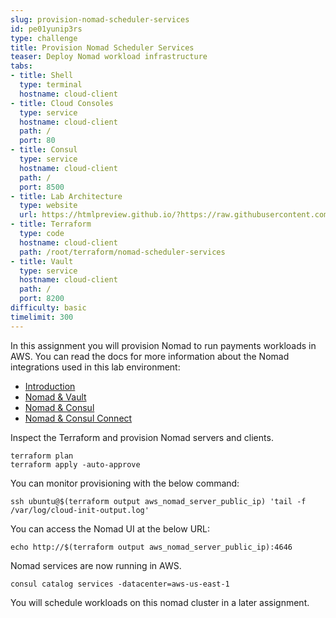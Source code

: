 ```yaml
---
slug: provision-nomad-scheduler-services
id: pe01yunip3rs
type: challenge
title: Provision Nomad Scheduler Services
teaser: Deploy Nomad workload infrastructure
tabs:
- title: Shell
  type: terminal
  hostname: cloud-client
- title: Cloud Consoles
  type: service
  hostname: cloud-client
  path: /
  port: 80
- title: Consul
  type: service
  hostname: cloud-client
  path: /
  port: 8500
- title: Lab Architecture
  type: website
  url: https://htmlpreview.github.io/?https://raw.githubusercontent.com/hashicorp/field-workshops-consul/blob/master/instruqt-tracks/multi-cloud-service-networking-with-consul/assets/diagrams/diagrams.html
- title: Terraform
  type: code
  hostname: cloud-client
  path: /root/terraform/nomad-scheduler-services
- title: Vault
  type: service
  hostname: cloud-client
  path: /
  port: 8200
difficulty: basic
timelimit: 300
---
```

In this assignment you will provision Nomad to run payments workloads in AWS.
You can read the docs for more information about the Nomad integrations used in this lab environment: <br>

* [Introduction](https://www.nomadproject.io/intro)
* [Nomad & Vault](https://www.nomadproject.io/docs/integrations/vault-integration)
* [Nomad & Consul](https://www.nomadproject.io/docs/integrations/consul-integration)
* [Nomad & Consul Connect](https://www.nomadproject.io/docs/integrations/consul-connect)

Inspect the Terraform and provision Nomad servers and clients. <br>

```
terraform plan
terraform apply -auto-approve
```

You can monitor provisioning with the below command: <br>

```
ssh ubuntu@$(terraform output aws_nomad_server_public_ip) 'tail -f /var/log/cloud-init-output.log'
```

You can access the Nomad UI at the below URL: <br>

```
echo http://$(terraform output aws_nomad_server_public_ip):4646
```

Nomad services are now running in AWS. <br>

```
consul catalog services -datacenter=aws-us-east-1
```

You will schedule workloads on this nomad cluster in a later assignment.
